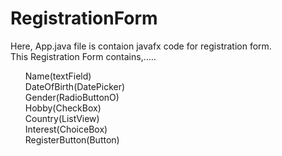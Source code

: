 # RegistrationForm

Here, App.java file is contaion javafx code for registration form.<br>
This Registration Form contains,.....<br>
<ol>
  Name(textField)<br>
  DateOfBirth(DatePicker)<br>
  Gender(RadioButtonO)<br>
  Hobby(CheckBox)<br>
  Country(ListView)<br>
  Interest(ChoiceBox)<br>
  RegisterButton(Button)
</ol>
